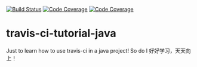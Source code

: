 [![Build Status](https://travis-ci.org/joaomlneto/travis-ci-tutorial-java.svg?branch=master)](https://travis-ci.org/joaomlneto/travis-ci-tutorial-java)
[![Code Coverage](https://codecov.io/github/joaomlneto/travis-ci-tutorial-java/coverage.svg)](https://codecov.io/gh/joaomlneto/travis-ci-tutorial-java)
[![Code Coverage](https://codeship.com/projects/b1c2a370-2680-0134-dc95-76330feb89c7/status?branch=master)](https://codeship.com/projects/162023)

# travis-ci-tutorial-java
Just to learn how to use travis-ci in a java project!
So do I
好好学习，天天向上！
